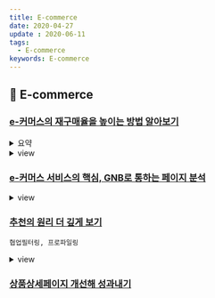 ```yaml
---
title: E-commerce
date: 2020-04-27
update : 2020-06-11
tags:
  - E-commerce
keywords: E-commerce
---
```


## 📄 E-commerce

### [e-커머스의 재구매율을 높이는 방법 알아보기](https://brunch.co.kr/@beusable/189?fbclid=IwAR1Hy2TcBp-4Sy4cMeVX_a7rSv5kbd-cKrOd_sHuz5rdVJ4rFzBVj53B-rM)
<details><summary> 요약 </summary>

- (+재구매 분석 템플릿 pdf)
- 고객의 최초 구매 시기(전체,상품군별)
- 재구매라고 부를 수 있는 유효 기간 설정
- 재구매 상품군 및 카테고리
- CLV(고객생애가치)
- 고객의 유입 경로와 구매 동기가 무엇이었는지 함께 분석

</details>
<details><summary> view </summary>
<iframe src="https://brunch.co.kr/@beusable/189?fbclid=IwAR1Hy2TcBp-4Sy4cMeVX_a7rSv5kbd-cKrOd_sHuz5rdVJ4rFzBVj53B-rM"></iframe>
</details>



### [e-커머스 서비스의 핵심, GNB로 통하는 페이지 분석](https://brunch.co.kr/@beusable/170?fbclid=IwAR1KHWJqhIQRE2T4Y1aXBJQ0EWfpJVRxorpMnxqrADOl3-WDGQk8RMN3GZs)
<details><summary> view </summary>
<iframe src="https://brunch.co.kr/@beusable/170?fbclid=IwAR1KHWJqhIQRE2T4Y1aXBJQ0EWfpJVRxorpMnxqrADOl3-WDGQk8RMN3GZs"></iframe>
</details>


### [추천의 원리 더 깊게 보기](https://imyeonn.github.io/blog/e-commerce/209/?fbclid=IwAR2nheP4B819OaDMOhUQzzZ1CnKKKeGMBeY9BcYVYY41toY_Y2_b2A5kLY4)
```
협업필터링, 프로파일링
```
<details><summary> view </summary>
<iframe src="https://imyeonn.github.io/blog/e-commerce/209/?fbclid=IwAR2nheP4B819OaDMOhUQzzZ1CnKKKeGMBeY9BcYVYY41toY_Y2_b2A5kLY4"></iframe>
</details>


### [상품상세페이지 개선해 성과내기](https://medium.com/styleshare/%EC%83%81%ED%92%88%EC%83%81%EC%84%B8%ED%8E%98%EC%9D%B4%EC%A7%80-%EA%B0%9C%EC%84%A0%ED%95%B4-%EC%84%B1%EA%B3%BC%EB%82%B4%EA%B8%B0-ae9d5cf651c1)

